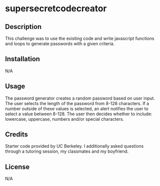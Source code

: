 # supersecretcodecreator

## Description
This challenge was to use the existing code and write javascript functions and loops to generate passwords with a given criteria.

## Installation
N/A

## Usage
The password generator creates a random password based on user input. The user selects the length of the password from 8-128 characters. If a number outside of these values is selected, an alert notifies the user to select a value between 8-128. The user then decides whether to include: lowercase, uppercase, numbers and/or special characters. 

## Credits
Starter code provided by UC Berkeley. I additionally asked questions through a tutoring session, my classmates and my boyfriend. 

## License
N/A